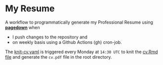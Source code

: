 # My Resume

A workflow to programmatically generate my Professional Resume using [**pagedown**](https://github.com/rstudio/pagedown/) when

-   I push changes to the repository and
-   on weekly basis using a Github Actions (gh) cron-job.

The [knit-cv.yaml](https://github.com/ahasoplakus/resume-pagedown/blob/main/.github/workflows/knit-cv.yaml) is triggered every Monday at `14:30 UTC` to knit the [cv.Rmd file](https://github.com/ahasoplakus/resume-pagedown/blob/main/templates/cv.Rmd) and generate the `cv.pdf` file in the root directory.
